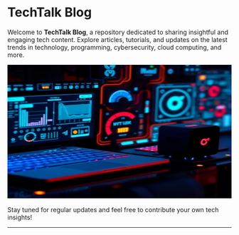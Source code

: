 # TechTalk Blog

Welcome to **TechTalk Blog**, a repository dedicated to sharing insightful and engaging tech content. Explore articles, tutorials, and updates on the latest trends in technology, programming, cybersecurity, cloud computing, and more.

<img src="https://github.com/Hanzala13/Blog-page/blob/main/Img.jpg" height="300" width ="700">

Stay tuned for regular updates and feel free to contribute your own tech insights!

---
